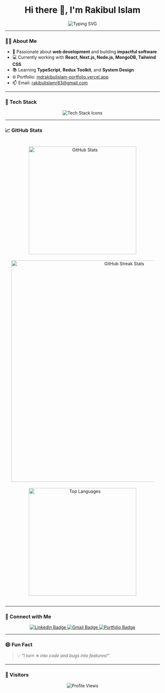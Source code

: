 <!-- README.md -->

<h1 align="center">Hi there 👋, I'm Rakibul Islam</h1>

<p align="center">
  <img src="https://readme-typing-svg.demolab.com?font=Fira+Code&size=24&duration=3000&pause=1000&color=F7007B&center=true&width=500&lines=Full+Stack+Web+Developer;React+%7C+Next.js+%7C+Node.js+%7C+MongoDB;Always+learning+new+tech+%F0%9F%92%A1;Turning+ideas+into+reality+with+code" alt="Typing SVG" />
</p>

---

### 👨‍💻 About Me

- 🚀 Passionate about **web development** and building **impactful software**
- 💻 Currently working with **React, Next.js, Node.js, MongoDB, Tailwind CSS**
- 📚 Learning **TypeScript**, **Redux Toolkit**, and **System Design**
- 🌐 Portfolio: [mdrakibulislam-portfolio.vercel.app](https://mdrakibulislam-portfolio.vercel.app)
- 📫 Email: [rakibulislamr83@gmail.com](mailto:rakibulislamr83@gmail.com)

---

### 🧠 Tech Stack

<p align="center">
  <img src="https://skillicons.dev/icons?i=html,css,js,ts,react,nextjs,nodejs,express,mongodb,tailwindcss,redux,git,github,vscode,figma&theme=dark" alt="Tech Stack Icons" />
</p>

---

### 📈 GitHub Stats

<div align="center" style="padding: 20px;">

 
  <div style="display: flex; flex-wrap: wrap; justify-content: center; gap: 20px; margin-bottom: 20px;">
    <img src="https://github-readme-stats.vercel.app/api?username=rakibul12212&show_icons=true&theme=radical&hide_border=true&border_radius=12" style="width: 350px; max-width: 100%;" alt="GitHub Stats" />
    <img src="https://github-readme-streak-stats.vercel.app/?user=rakibul12212&theme=radical&hide_border=true&border_radius=12" style="width: 720px; max-width: 100%;" alt="GitHub Streak Stats" />
  
  </div>
    <img src="https://github-readme-stats.vercel.app/api/top-langs/?username=rakibul12212&layout=compact&theme=radical&hide_border=true&border_radius=12" style="width: 350px; max-width: 100%;" alt="Top Languages" />
  <div>
   
  </div>

</div>

---

### 🔗 Connect with Me

<p align="center">
  <a href="https://www.linkedin.com/in/md-rakibul-islam-36582620b/" target="_blank">
    <img src="https://img.shields.io/badge/LinkedIn-0A66C2?style=for-the-badge&logo=linkedin&logoColor=white" alt="LinkedIn Badge" />
  </a>
  <a href="mailto:rakibulislamr83@gmail.com">
    <img src="https://img.shields.io/badge/Gmail-EA4335?style=for-the-badge&logo=gmail&logoColor=white" alt="Gmail Badge" />
  </a>
  <a href="https://mdrakibulislam-portfolio.vercel.app/" target="_blank">
    <img src="https://img.shields.io/badge/Portfolio-000000?style=for-the-badge&logo=vercel&logoColor=white" alt="Portfolio Badge" />
  </a>
</p>

---

### 😄 Fun Fact

> 💡 *"I turn ☕ into code and bugs into features!"*

---

### 👀 Visitors

<p align="center">
  <img src="https://komarev.com/ghpvc/?username=rakibul12212&style=flat-square&color=00C4FF" alt="Profile Views" />
</p>

